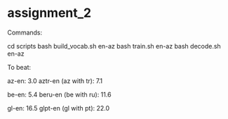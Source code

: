 # assignment_2

Commands:

cd scripts
bash build_vocab.sh en-az
bash train.sh en-az
bash decode.sh en-az

To beat:

az-en: 3.0
aztr-en (az with tr): 7.1

be-en: 5.4
beru-en (be with ru): 11.6

gl-en: 16.5
glpt-en (gl with pt): 22.0

